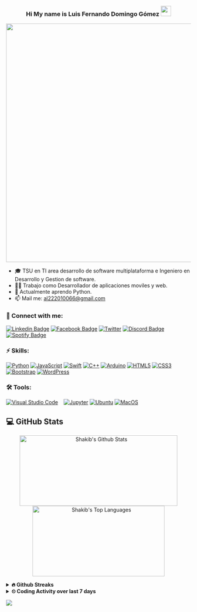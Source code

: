 <p align="right">
  <a href="https://wakatime.com/@shakib"><img alt="" src="https://wakatime.com/badge/user/8e02bfd3-85d8-4d9d-88df-fa983f91ff30.svg"></a>
  <a href="#"><img alt="" src="https://gpvc.arturio.dev/Mo-Shakib"></a>
</p>
<h3 align="center">
  Hi My name is Luis Fernando Domingo Gómez
  <img src="https://media.giphy.com/media/hvRJCLFzcasrR4ia7z/giphy.gif" width="28">
</h3> 
<p align="center">
  <a href="#"><img width="650px" src="https://readme-typing-svg.herokuapp.com?font=Ubuntu&color=58a6ff&size=22&center=true&lines=Hola,+Mundo+🌎;Bienvenidos+a+mi+perfil+😇;Encantado+de+verlos+aquí+😀;;Contáctame+si+me+necesitas+🤗;All+is+well+✨"></a>
</p>

- 🎓 TSU en TI area desarrollo de software multiplataforma e Ingeniero en Desarrollo y Gestion de software.
- 👷‍♂️ Trabajo como Desarrollador de aplicaciones moviles y web.
- 🧠 Actualmente aprendo Python.
- 📫 Mail me: [al222010066@gmail.com](mailto:al222010066@gmail.com)
<!-- - 💬 Ask me about Python -->
### 🔗 Connect with me:
<!-- style=flat-square& -->
<!-- [![Gmail Badge](https://img.shields.io/badge/-eMail-D14836?logo=Gmail&logoColor=white&link=mailto:shakib@duck.com)](mailto:shakib@duck.com) -->
[![Linkedin Badge](https://img.shields.io/badge/-Luis%20Fernando%20Domingo%20Gomez-blue?logo=Linkedin&logoColor=white&link=https://www.linkedin.com/in/luis-fernando-domingo-g%C3%B3mez-1ba63b181/)](https://www.linkedin.com/in/luis-fernando-domingo-g%C3%B3mez-1ba63b181/)
[![Facebook Badge](https://img.shields.io/badge/-Fernando%20Gomez-blue?logo=Facebook&logoColor=white&link=https://www.facebook.com/ferchusdg)](https://www.facebook.com/ferchusdg/)
[![Twitter](https://img.shields.io/badge/@ferchus_dg-%231DA1F2.svg?logo=Twitter&logoColor=white)](https://twitter.com/ferchus_dg)
[![Discord Badge](https://img.shields.io/badge/-ferchusdg%239742-40567A?logo=Discord&logoColor=white&link=https://discordapp.com/users/ferchusdg#9742/)](https://discordapp.com/users/ferchusdg#9742/)
[![Spotify Badge](https://img.shields.io/badge/-nandodomingogomez-1ed760?logo=Spotify&logoColor=white&link=https://open.spotify.com/user/88pbsh9j785gn4jpps10xat7c?si=accbf9417fe34b1b/)](https://open.spotify.com/user/nandodomingogomez)


### ⚡ Skills:
[![Python](https://img.shields.io/badge/-Python-yellow?logo=Python)](#)
[![JavaScript](https://img.shields.io/badge/-JavaScript-blue?logo=javascript)](#)
[![Swift](https://img.shields.io/badge/-Swift-5e5e5e?logo=swift)](#)
[![C++](https://img.shields.io/badge/c++-%2300599C.svg?logo=c%2B%2B&logoColor=white)](#)
[![Arduino](https://img.shields.io/badge/-Arduino-00979D?logo=Arduino&logoColor=white)](#)
[![HTML5](https://img.shields.io/badge/-HTML5-E34F26?logo=html5&logoColor=white)](#)
[![CSS3](https://img.shields.io/badge/-CSS3-1572B6?logo=css3)](#)
[![Bootstrap](https://img.shields.io/badge/-Bootstrap-563D7C?logo=bootstrap)](#)
[![WordPress](https://img.shields.io/badge/WordPress-%23117AC9.svg?logo=WordPress&logoColor=white)](#)

<!-- [![Django](https://img.shields.io/badge/django-%23092E20.svg?logo=django&logoColor=white)](#) -->
<!-- [![Java](https://img.shields.io/badge/-java-E34A86?logo=java)](#) -->
<!-- [![LaTeX](https://img.shields.io/badge/latex-%23008080.svg?logo=latex&logoColor=white)](#) -->
<!-- style=flat-square& -->

### 🛠 Tools:
<p>
<!--   <a href="#"><img alt="" src=""></a> -->
  <a href="#"><img alt="Visual Studio Code" src="https://img.shields.io/badge/Visual%20Studio%20Code-0078d7.svg?logo=visual-studio-code&logoColor=white"></a>
  <a href="#"><img alt="" src="https://img.shields.io/badge/Sublime_text-%23575757.svg?logo=sublime-text&logoColor=important"></a>
  <a href="#"><img alt="" src="https://img.shields.io/badge/IntelliJIDEA-5d9425.svg?logo=intellij-idea&logoColor=white"></a>
  <a href="#"><img alt="" src="https://img.shields.io/badge/Xcode-0078d7.svg?logo=xcode&logoColor=white"></a>
  <a href="#"><img alt="Jupyter" src="https://img.shields.io/badge/Jupyter-F37626.svg?logo=Jupyter&logoColor=white"></a>
<!--   <a href="#"><img alt="Windows" src="https://img.shields.io/badge/Windows-0078D6?logo=windows&logoColor=white"></a> -->
  <a href="#"><img alt="Ubuntu" src="https://img.shields.io/badge/Ubuntu-E95420?logo=ubuntu&logoColor=white"></a>
  <a href="#"><img alt="MacOS" src="https://img.shields.io/badge/macOS-555555?logo=apple&logoColor=white"></a>
</p>

## 💻 GitHub Stats
<p align="center">
  <a href="#"><img alt="Shakib's Github Stats" src="https://denvercoder1-github-readme-stats.vercel.app/api/?username=mo-shakib&show_icons=true&count_private=true&theme=dark&hide_border=true&bg_color=151515&title_color=f2f2f2&icon_color=79fe96" height="192px" width="430px"></a>
  <a href="#"><img alt="Shakib's Top Languages" src="https://github-readme-stats.vercel.app/api/top-langs/?username=mo-shakib&langs_count=8&count_private=true&layout=compact&theme=dark&hide_border=true&hide=Jupyter%20notebook,less&bg_color=151515&title_color=f2f2f2&icon_color=79fe96" height="192px" width="360px"></a><br>
<!--   <b>Note:</b> <i>Top languages is only a metric of the languages my public code consists of and doesn't reflect experience or skill level.</i> -->
</p>

<details>	
  <summary><b>🔥 Github Streaks</b></summary><br>
  <p align="center">
  <a href="#"><img width="500px" src="https://github-readme-streak-stats.herokuapp.com/?user=mo-shakib&hide_border=true&theme=dark"></a></p>
</details>

<!-- &hide=other -->
<details>	
  <summary><b>&#x23F2; Coding Activity over last 7 days</b></summary><br>
  <p align="center">
    <a href="#"><img src="https://wakatime.com/share/@Shakib/ec179c03-1544-4124-b524-7a30f74fdc5b.svg"></a>
  </p>
</details>

![](./profile-3d-contrib/profile-night-rainbow.svg)
 
  
